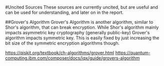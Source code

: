 #Uncited Sources
These sources are currently uncited, but are useful and can be used for understanding, and later on in the report.

##Grover's Algorithm
Grover's Algorithm is another algorithm, similar to Shor's algorithm, that can break encryption. While Shor's algorithm mainly impacts asymmetric key cryptography (generally public-key) Grover's algorithm impacts symmetric key.
This is easily fixed by just increasing the bit size of the symmetric encryption algorithms though. 

https://qiskit.org/textbook/ch-algorithms/grover.html
https://quantum-computing.ibm.com/composer/docs/iqx/guide/grovers-algorithm

